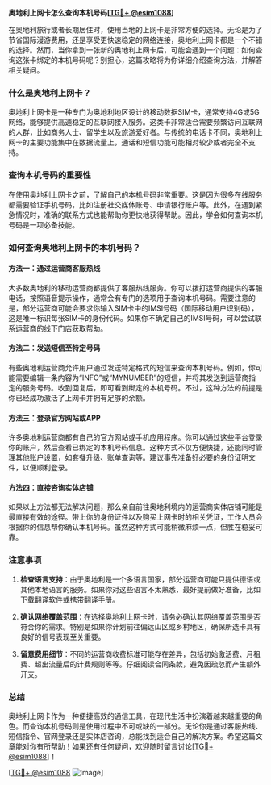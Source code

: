 **奥地利上网卡怎么查询本机号码[[TG💪+ @esim1088](https://t.me/s/esim1088)]**

在奥地利旅行或者长期居住时，使用当地的上网卡是非常方便的选择。无论是为了节省国际漫游费用，还是享受更快速稳定的网络连接，奥地利上网卡都是一个不错的选择。然而，当你拿到一张新的奥地利上网卡后，可能会遇到一个问题：如何查询这张卡绑定的本机号码呢？别担心，这篇攻略将为你详细介绍查询方法，并解答相关疑问。

### 什么是奥地利上网卡？

奥地利上网卡是一种专门为奥地利地区设计的移动数据SIM卡，通常支持4G或5G网络，能够提供高速稳定的互联网接入服务。这类卡非常适合需要频繁访问互联网的人群，比如商务人士、留学生以及旅游爱好者。与传统的电话卡不同，奥地利上网卡的主要功能集中在数据流量上，通话和短信功能可能相对较少或者完全不支持。

### 查询本机号码的重要性

在使用奥地利上网卡之前，了解自己的本机号码非常重要。这是因为很多在线服务都需要验证手机号码，比如注册社交媒体账号、申请银行账户等。此外，在遇到紧急情况时，准确的联系方式也能帮助你更快地获得帮助。因此，学会如何查询本机号码是一项必备技能。

### 如何查询奥地利上网卡的本机号码？

#### 方法一：通过运营商客服热线

大多数奥地利的移动运营商都提供了客服热线服务。你可以拨打运营商提供的客服电话，按照语音提示操作，通常会有专门的选项用于查询本机号码。需要注意的是，部分运营商可能会要求你输入SIM卡中的IMSI号码（国际移动用户识别码），这是唯一标识每张SIM卡的身份代码。如果你不确定自己的IMSI号码，可以尝试联系运营商的线下门店获取帮助。

#### 方法二：发送短信至特定号码

有些奥地利运营商允许用户通过发送特定格式的短信来查询本机号码。例如，你可能需要编辑一条内容为“INFO”或“MYNUMBER”的短信，并将其发送到运营商指定的服务号码。收到回复后，即可看到绑定的本机号码。不过，这种方法的前提是你已经成功激活了上网卡并拥有足够的余额。

#### 方法三：登录官方网站或APP

许多奥地利运营商都有自己的官方网站或手机应用程序。你可以通过这些平台登录你的账户，然后查看已绑定的本机号码信息。这种方式不仅方便快捷，还能同时管理其他账户设置，如套餐升级、账单查询等。建议事先准备好必要的身份证明文件，以便顺利登录。

#### 方法四：直接咨询实体店铺

如果以上方法都无法解决问题，那么亲自前往奥地利境内的运营商实体店铺可能是最直接有效的途径。带上你的身份证件以及购买上网卡时的相关凭证，工作人员会根据你的信息帮你确认本机号码。虽然这种方式可能稍微麻烦一点，但胜在稳妥可靠。

### 注意事项

1. **检查语言支持**：由于奥地利是一个多语言国家，部分运营商可能只提供德语或其他本地语言的服务。如果你对这些语言不太熟悉，最好提前做好准备，比如下载翻译软件或携带翻译手册。
   
2. **确认网络覆盖范围**：在选择奥地利上网卡时，请务必确认其网络覆盖范围是否符合你的需求。特别是如果你计划前往偏远山区或乡村地区，确保所选卡具有良好的信号表现至关重要。

3. **留意费用细节**：不同的运营商收费标准可能存在差异，包括初始激活费、月租费、超出流量后的计费规则等等。仔细阅读合同条款，避免因疏忽而产生额外开支。

### 总结

奥地利上网卡作为一种便捷高效的通信工具，在现代生活中扮演着越来越重要的角色。而查询本机号码则是使用过程中不可或缺的一部分。无论你是通过客服热线、短信指令、官网登录还是实体店咨询，总能找到适合自己的解决方案。希望这篇文章能对你有所帮助！如果还有任何疑问，欢迎随时留言讨论[[TG💪+ @esim1088](https://t.me/s/esim1088)]！

[[TG💪+ @esim1088](https://t.me/s/esim1088) ![Image](https://i.postimg.cc/4NQfJmqS/Snipaste-2025-05-13-00-14-12.png)]